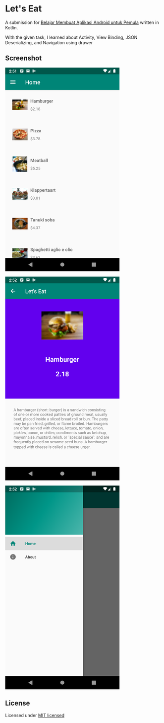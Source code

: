 # Let's Eat

A submission for [Belajar Membuat Aplikasi Android untuk Pemula](https://www.dicoding.com/academies/51) written in Kotlin.

With the given task, I learned about Activity, View Binding, JSON Deserializing, and Navigation using drawer

## Screenshot

![Home](assets/2022-03-27-02-52-04-Android_Emulator_-_1._Pixel_API_285554.png)

![Food](assets/2022-03-27-02-52-08-Android_Emulator_-_1._Pixel_API_285554.png)

![Drawer](assets/2022-03-27-02-52-14-Android_Emulator_-_1._Pixel_API_285554.png)

## License

Licensed under [MIT licensed](LICENSE)
